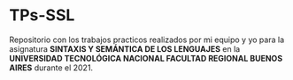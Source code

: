 # TPs-SSL
Repositorio con los trabajos practicos realizados por mi equipo y yo para la asignatura **SINTAXIS Y SEMÁNTICA DE LOS LENGUAJES** en la **UNIVERSIDAD TECNOLÓGICA NACIONAL FACULTAD REGIONAL BUENOS AIRES** durante el 2021.

